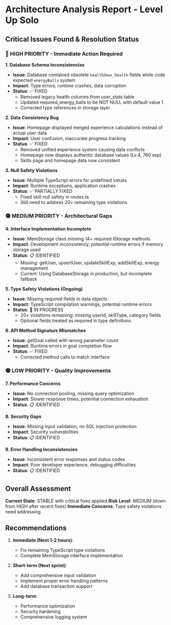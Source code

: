 # Architecture Analysis Report - Level Up Solo

## Critical Issues Found & Resolution Status

### 🔴 HIGH PRIORITY - Immediate Action Required

**1. Database Schema Inconsistencies**
- **Issue**: Database contained obsolete `health`/`max_health` fields while code expected `energyBalls` system
- **Impact**: Type errors, runtime crashes, data corruption
- **Status**: ✅ FIXED
  - Removed legacy health columns from user_stats table
  - Updated required_energy_balls to be NOT NULL with default value 1
  - Corrected type references in storage layer

**2. Data Consistency Bug**
- **Issue**: Homepage displayed merged experience calculations instead of actual user data
- **Impact**: User confusion, inaccurate progress tracking
- **Status**: ✅ FIXED
  - Removed unified experience system causing data conflicts
  - Homepage now displays authentic database values (Lv.4, 760 exp)
  - Skills page and homepage data now consistent

**3. Null Safety Violations**
- **Issue**: Multiple TypeScript errors for undefined values
- **Impact**: Runtime exceptions, application crashes
- **Status**: ✅ PARTIALLY FIXED
  - Fixed skill null safety in routes.ts
  - Still need to address 20+ remaining type violations

### 🟡 MEDIUM PRIORITY - Architectural Gaps

**4. Interface Implementation Incomplete**
- **Issue**: MemStorage class missing 14+ required IStorage methods
- **Impact**: Development inconsistency, potential runtime errors if memory storage used
- **Status**: 📋 IDENTIFIED
  - Missing: getUser, upsertUser, updateSkillExp, addSkillExp, energy management
  - Current: Using DatabaseStorage in production, but incomplete fallback

**5. Type Safety Violations (Ongoing)**
- **Issue**: Missing required fields in data objects
- **Impact**: TypeScript compilation warnings, potential runtime errors
- **Status**: 🔄 IN PROGRESS
  - 20+ violations remaining: missing userId, skillType, category fields
  - Optional fields treated as required in type definitions

**6. API Method Signature Mismatches**
- **Issue**: getGoal called with wrong parameter count
- **Impact**: Runtime errors in goal completion flow
- **Status**: ✅ FIXED
  - Corrected method calls to match interface

### 🟢 LOW PRIORITY - Quality Improvements

**7. Performance Concerns**
- **Issue**: No connection pooling, missing query optimization
- **Impact**: Slower response times, potential connection exhaustion
- **Status**: 📋 IDENTIFIED

**8. Security Gaps**
- **Issue**: Missing input validation, no SQL injection protection
- **Impact**: Security vulnerabilities
- **Status**: 📋 IDENTIFIED

**9. Error Handling Inconsistencies**
- **Issue**: Inconsistent error responses and status codes
- **Impact**: Poor developer experience, debugging difficulties
- **Status**: 📋 IDENTIFIED

## Overall Assessment

**Current State**: STABLE with critical fixes applied
**Risk Level**: MEDIUM (down from HIGH after recent fixes)
**Immediate Concerns**: Type safety violations need addressing

## Recommendations

1. **Immediate (Next 1-2 hours)**:
   - Fix remaining TypeScript type violations
   - Complete MemStorage interface implementation
   
2. **Short-term (Next sprint)**:
   - Add comprehensive input validation
   - Implement proper error handling patterns
   - Add database transaction support

3. **Long-term**:
   - Performance optimization
   - Security hardening
   - Comprehensive logging system
